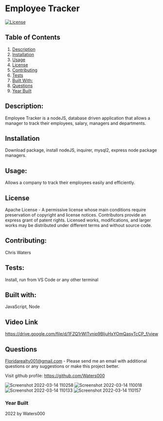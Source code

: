 
 # Employee Tracker  
  
 
[![License](https://img.shields.io/badge/License-Apache_2.0-blue.svg)](https://opensource.org/licenses/Apache-2.0)            
## Table of Contents
1. [Description](#Description)
2. [Installation](#Installation)
3. [Usage](#Usage)
4. [License](#License)
5. [Contributing](#Contributing)
6. [Tests](#Tests)
7. [Built With:](#Built-with)
8. [Questions](#Questions)
9. [Year Built](#Year-built)

## Description: 
Employee Tracker is a nodeJS, database driven application that allows a manager to track their employees, salary, managers and departments. 
## Installation
Download package, install nodeJS, inquirer, mysql2, express node package managers.
## Usage:
 Allows a company to track their employees easily and efficiently.  
 ## License
Apache License -  A permissive license whose main conditions require preservation of copyright and license notices. Contributors provide an express grant of patent rights. Licensed works, modifications, and larger works may be distributed under different terms and without source code.
## Contributing: 
Chris Waters   
## Tests:
Install, run from VS Code or any other terminal
## Built with:
JavaScript, Node

## Video Link
https://drive.google.com/file/d/1FZQ1rWITvnip9BIjuHxYOmQasyTcCP_f/view

    
 ## Questions
  Floridarealty001@gmail.com - Please send me an email with additional questions or any suggestions or make this project better.
 
  Visit github profile:
  https://github.com/Waters000

  
 ![Screenshot 2022-03-14 110258](https://user-images.githubusercontent.com/94644749/158201376-1126f156-5b16-4413-8161-90c4aa3da719.png)
![Screenshot 2022-03-14 110018](https://user-images.githubusercontent.com/94644749/158201382-48fb69c1-eb7f-4d8d-8f26-61bbbfe58984.png)
![Screenshot 2022-03-14 110133](https://user-images.githubusercontent.com/94644749/158201384-65d83fe5-8eea-4fac-8f9c-7de767408c1e.png)
![Screenshot 2022-03-14 110157](https://user-images.githubusercontent.com/94644749/158201385-83996ecd-506a-4749-8dfa-a65fb6270a9e.png)


### Year Built
2022 by Waters000  